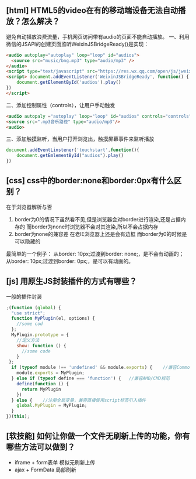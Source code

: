 ## [html] HTML5的video在有的移动端设备无法自动播放？怎么解决？

避免自动播放浪费流量，手机网页访问带有audio的页面不能自动播放。
一、利用微信的JSAPI的创建页面监听WeixinJSBridgeReady()是实现：
```html
<audio autoplay="autoplay" loop="loop" id="audios"> 
  <source src="music/bng.mp3" type="audio/mp3" /> 
</audio>
<script type="text/javascript" src="https://res.wx.qq.com/open/js/jweixin-1.2.0.js"></script>
<script> document.addEventListener('WeixinJSBridgeReady', function() { 
    document.getElementById('audios').play() 
})
</script>
```
二、添加控制属性（controls），让用户手动触发
```html
<audio autopaly ="autoplay" loop="loop" id="audios" controls="controls"> 
<source src=".mp3音乐路径" type="audio/mp3"/> 
<audio>
```
三、添加触摸监听，当用户打开浏览出，触摸屏幕事件来监听播放
```javascript
document.addEventLinstener('touchstart',function(){ 
    document.getEmlementById("audios").play()
})
```

## [css] css中的border:none和border:0px有什么区别？

在于浏览器解析与否

1. border为0的情况下虽然看不见,但是浏览器会对border进行渲染,还是占据内存的
而border为none时浏览器不会对其渲染,所以不会占据内存
2. border为none的兼容差 在老IE浏览器上还是会有边框
而border为0的时候是可以隐藏的

最简单的一个例子：
从border: 10px;过渡到border: none;，是不会有动画的；
从border: 10px;过渡到border: 0px;，是可以有动画的。


## [js] 用原生JS封装插件的方式有哪些？

一般的插件封装
```javascript
;(function (global) { 
  "use strict";
  function MyPlugin(el, options) {
    //some cod
  };
  MyPlugin.prototype = {
    //定义方法
    show: function () {
      //some code
    }
 };
  if (typeof module !== 'undefined' && module.exports) {    //兼容CommonJs规范 
    module.exports = MyPlugin;
  } else if (typeof define === 'function') {   //兼容AMD/CMD规范
    define(function () {
      return MyPlugin
    })
  } else {    //注册全局变量，兼容直接使用script标签引入插件
    global.MyPlugin = MyPlugin;
  }
})(this);
```

## [软技能] 如何让你做一个文件无刷新上传的功能，你有哪些方法可以做到？

* iframe + form表单 模拟无刷新上传
* ajax + FormData 局部刷新
